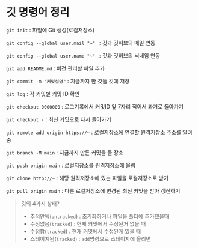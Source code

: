 # 깃 명령어 정리

`git init` : 파일에 Git 생성(로컬저장소)

`git config --global user.mail "~" ` : 깃과 깃허브의 메일 연동

`git config --global user.name "~" ` : 깃과 깃허브의 닉네임 연동

`git add README.md` : 버전 관리할 파일 추가

`git commit -m "커밋설명"` : 지금까지 한 것들 깃에 저장

`git log` : 각 커밋별 커밋 ID 확인

`git checkout 0000000` : 로그기록에서 커밋ID 앞 7자리 적어서 과거로 돌아가기

`git checkout -` : 최신 커밋으로 다시 돌아가기

`git remote add origin https://~` : 로컬저장소에 연결할 원격저장소 주소를 알려줌

`git branch -M main` : 지금까지 만든 커밋을 둘 장소

`git push origin main` : 로컬저장소를 원격저장소에 올림

`git clone http://~` : 해당 원격저장소에 있는 파일을 로컬저장소로 받기

`git pull origin main` : 다른 로컬저장소에 변경된 최신 커밋을 받아 갱신하기


>깃의 4가지 상태?
>   + 추적안됨(`untracked`) : 초기화하거나 파일을 폴더에 추가했을때
>   + 수정없음(`tracked`) : 현재 커밋에서 수정된거 없을 때
>   + 수정함(`tracked`) : 현재 커밋에서 수정된게 있을 때
>   + 스테이지됨(`tracked`) : `add`명령으로 스테이지에 올리면